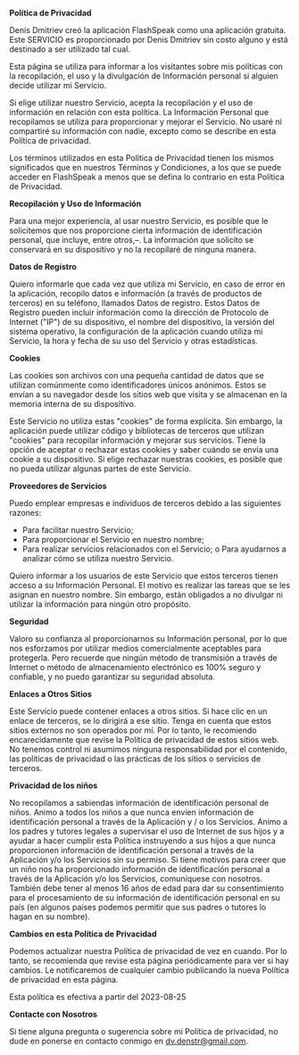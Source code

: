 **Política de Privacidad**

Denis Dmitriev creó la aplicación FlashSpeak como una aplicación gratuita. Este SERVICIO es proporcionado por Denis Dmitriev sin costo alguno y está destinado a ser utilizado tal cual.

Esta página se utiliza para informar a los visitantes sobre mis políticas con la recopilación, el uso y la divulgación de Información personal si alguien decide utilizar mi Servicio.

Si elige utilizar nuestro Servicio, acepta la recopilación y el uso de información en relación con esta política. La Información Personal que recopilamos se utiliza para proporcionar y mejorar el Servicio. No usaré ni compartiré su información con nadie, excepto como se describe en esta Política de privacidad.

Los términos utilizados en esta Política de Privacidad tienen los mismos significados que en nuestros Términos y Condiciones, a los que se puede acceder en FlashSpeak a menos que se defina lo contrario en esta Política de Privacidad.

**Recopilación y Uso de Información**

Para una mejor experiencia, al usar nuestro Servicio, es posible que le solicitemos que nos proporcione cierta información de identificación personal, que incluye, entre otros,–. La información que solicito se conservará en su dispositivo y no la recopilaré de ninguna manera.

**Datos de Registro**

Quiero informarle que cada vez que utiliza mi Servicio, en caso de error en la aplicación, recopilo datos e información (a través de productos de terceros) en su teléfono, llamados Datos de registro. Estos Datos de Registro pueden incluir información como la dirección de Protocolo de Internet ("IP") de su dispositivo, el nombre del dispositivo, la versión del sistema operativo, la configuración de la aplicación cuando utiliza mi Servicio, la hora y fecha de su uso del Servicio y otras estadísticas.

**Cookies**

Las cookies son archivos con una pequeña cantidad de datos que se utilizan comúnmente como identificadores únicos anónimos. Estos se envían a su navegador desde los sitios web que visita y se almacenan en la memoria interna de su dispositivo.

Este Servicio no utiliza estas "cookies" de forma explícita. Sin embargo, la aplicación puede utilizar código y bibliotecas de terceros que utilizan "cookies" para recopilar información y mejorar sus servicios. Tiene la opción de aceptar o rechazar estas cookies y saber cuándo se envía una cookie a su dispositivo. Si elige rechazar nuestras cookies, es posible que no pueda utilizar algunas partes de este Servicio.

**Proveedores de Servicios**

Puedo emplear empresas e individuos de terceros debido a las siguientes razones:

* Para facilitar nuestro Servicio;
* Para proporcionar el Servicio en nuestro nombre;
* Para realizar servicios relacionados con el Servicio; o
 Para ayudarnos a analizar cómo se utiliza nuestro Servicio.

Quiero informar a los usuarios de este Servicio que estos terceros tienen acceso a su Información Personal. El motivo es realizar las tareas que se les asignan en nuestro nombre. Sin embargo, están obligados a no divulgar ni utilizar la información para ningún otro propósito.

**Seguridad**

Valoro su confianza al proporcionarnos su Información personal, por lo que nos esforzamos por utilizar medios comercialmente aceptables para protegerla. Pero recuerde que ningún método de transmisión a través de Internet o método de almacenamiento electrónico es 100% seguro y confiable, y no puedo garantizar su seguridad absoluta.

**Enlaces a Otros Sitios**

Este Servicio puede contener enlaces a otros sitios. Si hace clic en un enlace de terceros, se lo dirigirá a ese sitio. Tenga en cuenta que estos sitios externos no son operados por mí. Por lo tanto, le recomiendo encarecidamente que revise la Política de privacidad de estos sitios web. No tenemos control ni asumimos ninguna responsabilidad por el contenido, las políticas de privacidad o las prácticas de los sitios o servicios de terceros.

**Privacidad de los niños**

No recopilamos a sabiendas información de identificación personal de niños. Animo a todos los niños a que nunca envíen información de identificación personal a través de la Aplicación y / o los Servicios. Animo a los padres y tutores legales a supervisar el uso de Internet de sus hijos y a ayudar a hacer cumplir esta Política instruyendo a sus hijos a que nunca proporcionen información de identificación personal a través de la Aplicación y/o los Servicios sin su permiso. Si tiene motivos para creer que un niño nos ha proporcionado información de identificación personal a través de la Aplicación y/o los Servicios, comuníquese con nosotros. También debe tener al menos 16 años de edad para dar su consentimiento para el procesamiento de su información de identificación personal en su país (en algunos países podemos permitir que sus padres o tutores lo hagan en su nombre).

**Cambios en esta Política de Privacidad**

Podemos actualizar nuestra Política de privacidad de vez en cuando. Por lo tanto, se recomienda que revise esta página periódicamente para ver si hay cambios. Le notificaremos de cualquier cambio publicando la nueva Política de privacidad en esta página.

Esta política es efectiva a partir del 2023-08-25

**Contacte con Nosotros**

Si tiene alguna pregunta o sugerencia sobre mi Política de privacidad, no dude en ponerse en contacto conmigo en dv.denstr@gmail.com.